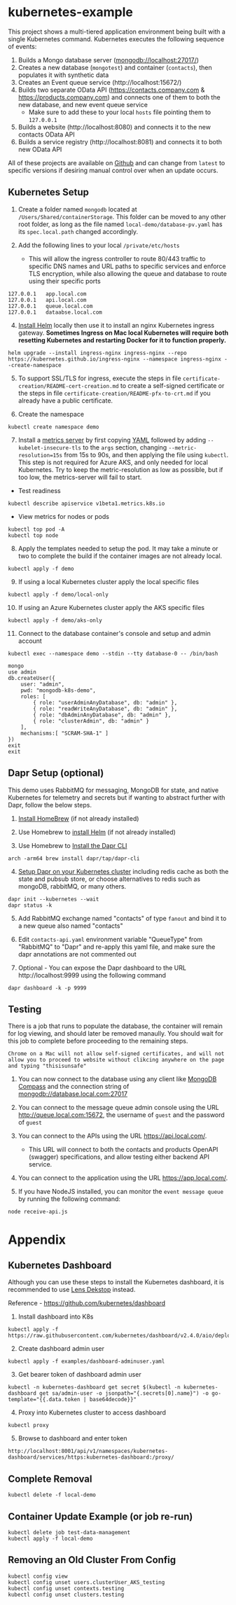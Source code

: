 # kubernetes-example
This project shows a multi-tiered application environment being built with a single Kubernetes command.  Kubernetes executes the following sequence of events:

1) Builds a Mongo database server ([mongodb://localhost:27017/](mongodb://localhost:27017/))
2) Creates a new database (`mongotest`) and container (`contacts`), then populates it with synthetic data
3) Creates an Event queue service (http://localhost:15672/)
4) Builds two separate OData API (https://contacts.company.com & https://products.company.com) and connects one of them to both the new database, and new event queue service
   * Make sure to add these to your local `hosts` file pointing them to `127.0.0.1`
5) Builds a website (http://localhost:8080) and connects it to the new contacts OData API
6) Builds a service registry (http://localhost:8081) and connects it to both new OData API 

All of these projects are available on [Github](https://github.com/PaulGilchrist?tab=repositories) and can change from `latest` to specific versions if desiring manual control over when an update occurs.

## Kubernetes Setup

1) Create a folder named `mongodb` located at `/Users/Shared/containerStorage`.  This folder can be moved to any other root folder, as long as the file named `local-demo/database-pv.yaml` has its `spec.local.path` changed accordingly.

2) Add the following lines to your local `/private/etc/hosts`
   * This will allow the ingress controller to route 80/443 traffic to specific DNS names and URL paths to specific services and enforce TLS encryption, while also allowing the queue and database to route using their specific ports

```
127.0.0.1	app.local.com
127.0.0.1	api.local.com
127.0.0.1	queue.local.com
127.0.0.1	dataabse.local.com
```

4) [Install Helm](https://helm.sh/docs/intro/install/) locally then use it to install an nginx Kubernetes ingress gateway. **Sometimes Ingress on Mac local Kubernetes will require both resetting Kubernetes and restarting Docker for it to function properly.**

```
helm upgrade --install ingress-nginx ingress-nginx --repo https://kubernetes.github.io/ingress-nginx --namespace ingress-nginx --create-namespace
```

5) To support SSL/TLS for ingress, execute the steps in file `certificate-creation/README-cert-creation.md` to create a self-signed certificate or the steps in file `certificate-creation/README-pfx-to-crt.md` if you already have a public certificate.

6) Create the namespace
```
kubectl create namespace demo
```

7) Install a [metrics server]([https://github.com/kubernetes-sigs/metrics-server#deployment) by first copying [YAML](https://github.com/kubernetes-sigs/metrics-server/releases/latest/download/components.yaml) followed by adding `--kubelet-insecure-tls` to the `args` section, changing `--metric-resolution=15s` from 15s to 90s, and then applying the file using `kubectl`.  This step is not required for Azure AKS, and only needed for local Kubernetes.  Try to keep the metric-resolution as low as possible, but if too low, the metrics-server will fail to start.

* Test readiness
```
kubectl describe apiservice v1beta1.metrics.k8s.io
```

* View metrics for nodes or pods
```
kubectl top pod -A
kubectl top node
```


8) Apply the templates needed to setup the pod.  It may take a minute or two to complete the build if the container images are not already local.

```
kubectl apply -f demo
```

9) If using a local Kubernetes cluster apply the local specific files

```
kubectl apply -f demo/local-only
```

10) If using an Azure Kubernetes cluster apply the AKS specific files

```
kubectl apply -f demo/aks-only
```

11) Connect to the database container's console and setup and admin account
```
kubectl exec --namespace demo --stdin --tty database-0 -- /bin/bash

mongo
use admin
db.createUser({
    user: "admin",
    pwd: "mongodb-k8s-demo",
    roles: [
        { role: "userAdminAnyDatabase", db: "admin" },
        { role: "readWriteAnyDatabase", db: "admin" },
        { role: "dbAdminAnyDatabase", db: "admin" },
        { role: "clusterAdmin", db: "admin" }
    ],
    mechanisms:[ "SCRAM-SHA-1" ]
})
exit
exit
```

## Dapr Setup (optional)

This demo uses RabbitMQ for messaging, MongoDB for state, and native Kubernetes for telemetry and secrets but if wanting to abstract further with Dapr, follow the below steps.

1) [Install HomeBrew](https://mac.install.guide/homebrew/index.html) (if not already installed)

2) Use Homebrew to [install Helm](https://helm.sh/docs/intro/install/) (if not already installed)

3) Use Homebrew to [Install the Dapr CLI](https://docs.dapr.io/getting-started/install-dapr-cli/)

```
arch -arm64 brew install dapr/tap/dapr-cli
```

4) [Setup Dapr on your Kubernetes cluster](https://github.com/dapr/quickstarts/tree/v1.4.0/hello-kubernetes#step-1---setup-dapr-on-your-kubernetes-cluster) including redis cache as both the state and pubsub store, or choose alternatives to redis such as mongoDB, rabbitMQ, or many others.

```
dapr init --kubernetes --wait
dapr status -k
```

5) Add RabbitMQ exchange named "contacts" of type `fanout` and bind it to a new queue also named "contacts"

6) Edit `contacts-api.yaml` environment variable "QueueType" from "RabbitMQ" to "Dapr" and re-apply this yaml file, and make sure the dapr annotations are not commented out

7) Optional - You can expose the Dapr dashboard to the URL http://localhost:9999 using the following command

```
dapr dashboard -k -p 9999
```

## Testing

There is a job that runs to populate the database, the container will remain for log viewing, and should later be removed manaully.  You should wait for this job to complete before proceeding to the remaining steps.

`Chrome on a Mac will not allow self-signed certificates, and will not allow you to proceed to website without clikcing anywhere on the page and typing "thisisunsafe"`

1) You can now connect to the database using any client like [MongoDB Compass](https://www.mongodb.com/products/compass) and the connection string of [mongodb://database.local.com:27017]()

2) You can connect to the message queue admin console using the URL http://queue.local.com:15672, the username of `guest` and the password of `guest`

3) You can connect to the APIs using the URL https://api.local.com/.
   * This URL will connect to both the contacts and products OpenAPI (swagger) specifications, and allow testing either backend API service.

4) You can connect to the application using the URL https://app.local.com/.

5) If you have NodeJS installed, you can monitor the `event message queue` by running the following command:

```
node receive-api.js
```

# Appendix

## Kubernetes Dashboard

Although you can use these steps to install the Kubernetes dashboard, it is recommended to use [Lens Dekstop](https://k8slens.dev) instead.

Reference - https://github.com/kubernetes/dashboard

1) Install dashboard into K8s

```
kubectl apply -f https://raw.githubusercontent.com/kubernetes/dashboard/v2.4.0/aio/deploy/recommended.yaml
```

2) Create dashboard admin user
```
kubectl apply -f examples/dashboard-adminuser.yaml
```
3) Get bearer token of dashboard admin user
```
kubectl -n kubernetes-dashboard get secret $(kubectl -n kubernetes-dashboard get sa/admin-user -o jsonpath="{.secrets[0].name}") -o go-template="{{.data.token | base64decode}}"
```
4) Proxy into Kubernetes cluster to access dashboard
```
kubectl proxy
```

5) Browse to dashboard and enter token
```
http://localhost:8001/api/v1/namespaces/kubernetes-dashboard/services/https:kubernetes-dashboard:/proxy/
```

## Complete Removal
```
kubectl delete -f local-demo
```

## Container Update Example (or job re-run)

```
kubectl delete job test-data-management
kubectl apply -f local-demo
```

## Removing an Old Cluster From Config

```
kubectl config view
kubectl config unset users.clusterUser_AKS_testing
kubectl config unset contexts.testing
kubectl config unset clusters.testing
```